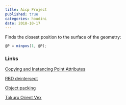 ```yaml
---
title: Aicp Project
published: true
categories: houdini
date: 2018-10-17
---
```


Finds the closest position to the surface of the geometry:
```javascript
@P = minpos(1, @P);
```

### Links
[Copying and Instancing Point Attributes](http://www.sidefx.com/docs/houdini/copy/instanceattrs.html)

[RBD deintersect](http://www.tokeru.com/cgwiki/index.php?title=HoudiniDops)

[Object packing](https://vimeo.com/190660612)

[Tokuru Orient Vex](http://www.tokeru.com/cgwiki/index.php?title=JoyOfVex17)
